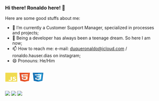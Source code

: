 ### Hi there! Ronaldo here! 👋

Here are some good stuffs about me:

- 🔭 I’m currently a Customer Support Manager, specialized in processes and projects;
- 🌱 Being a developer has always been a teenage dream. So here I am now;
- 📫 How to reach me: e-mail: duqueronaldo@icloud.com / ronaldo.hauser.dias on instagram;
- 😄 Pronouns: He/Him

<div
style="display: inline_block"><br>
  <img align="center" alt="Ronaldo-Js" height="30" width="40" src="https://raw.githubusercontent.com/devicons/devicon/master/icons/javascript/javascript-plain.svg">
  <img align="center" alt="Ronaldo-Ts" height="30" width="40" src="https://raw.githubusercontent.com/devicons/devicon/master/icons/html5/html5-original.svg">
  <img align="center" alt="Ronaldo-CSS" height="30" width="40" src="https://raw.githubusercontent.com/devicons/devicon/master/icons/css3/css3-original.svg">
  <div> 
  
  ##
  <div>
  <a href = "https://instagram.com/ronaldo.hauser.dias/" target="_blank"><img src="https://img.shields.io/badge/-Instagram-%23E4405F?style=for-the-badge&logo=instagram&logoColor=white" target="_blank"></a>
  <a href = "mailto:duqueronaldo@icloud.com"><img src="https://img.shields.io/badge/-Gmail-%23333?style=for-the-badge&logo=gmail&logoColor=white" target="_blank"></a>
  <a href = "https://www.linkedin.com/in/ronaldo-dias-a2895aa5/" target="_blank"><img src="https://img.shields.io/badge/-LinkedIn-%230077B5?style=for-the-badge&logo=linkedin&logoColor=white" target="_blank"></a> 
</div>
